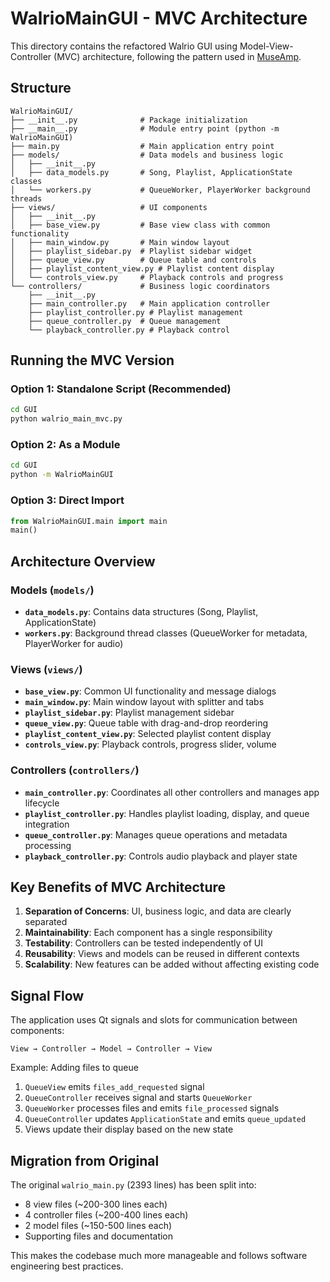 # WalrioMainGUI - MVC Architecture

This directory contains the refactored Walrio GUI using Model-View-Controller (MVC) architecture, following the pattern used in [MuseAmp](https://github.com/tapscodes/MuseAmp).

## Structure

```
WalrioMainGUI/
├── __init__.py              # Package initialization
├── __main__.py              # Module entry point (python -m WalrioMainGUI)
├── main.py                  # Main application entry point
├── models/                  # Data models and business logic
│   ├── __init__.py
│   ├── data_models.py       # Song, Playlist, ApplicationState classes
│   └── workers.py           # QueueWorker, PlayerWorker background threads
├── views/                   # UI components
│   ├── __init__.py
│   ├── base_view.py         # Base view class with common functionality
│   ├── main_window.py       # Main window layout
│   ├── playlist_sidebar.py  # Playlist sidebar widget
│   ├── queue_view.py        # Queue table and controls
│   ├── playlist_content_view.py # Playlist content display
│   └── controls_view.py     # Playback controls and progress
└── controllers/             # Business logic coordinators
    ├── __init__.py
    ├── main_controller.py   # Main application controller
    ├── playlist_controller.py # Playlist management
    ├── queue_controller.py  # Queue management
    └── playback_controller.py # Playback control
```

## Running the MVC Version

### Option 1: Standalone Script (Recommended)
```bash
cd GUI
python walrio_main_mvc.py
```

### Option 2: As a Module
```bash
cd GUI
python -m WalrioMainGUI
```

### Option 3: Direct Import
```python
from WalrioMainGUI.main import main
main()
```

## Architecture Overview

### Models (`models/`)
- **`data_models.py`**: Contains data structures (Song, Playlist, ApplicationState)
- **`workers.py`**: Background thread classes (QueueWorker for metadata, PlayerWorker for audio)

### Views (`views/`)
- **`base_view.py`**: Common UI functionality and message dialogs
- **`main_window.py`**: Main window layout with splitter and tabs
- **`playlist_sidebar.py`**: Playlist management sidebar
- **`queue_view.py`**: Queue table with drag-and-drop reordering
- **`playlist_content_view.py`**: Selected playlist content display
- **`controls_view.py`**: Playback controls, progress slider, volume

### Controllers (`controllers/`)
- **`main_controller.py`**: Coordinates all other controllers and manages app lifecycle
- **`playlist_controller.py`**: Handles playlist loading, display, and queue integration
- **`queue_controller.py`**: Manages queue operations and metadata processing
- **`playback_controller.py`**: Controls audio playback and player state

## Key Benefits of MVC Architecture

1. **Separation of Concerns**: UI, business logic, and data are clearly separated
2. **Maintainability**: Each component has a single responsibility
3. **Testability**: Controllers can be tested independently of UI
4. **Reusability**: Views and models can be reused in different contexts
5. **Scalability**: New features can be added without affecting existing code

## Signal Flow

The application uses Qt signals and slots for communication between components:

```
View → Controller → Model → Controller → View
```

Example: Adding files to queue
1. `QueueView` emits `files_add_requested` signal
2. `QueueController` receives signal and starts `QueueWorker`
3. `QueueWorker` processes files and emits `file_processed` signals
4. `QueueController` updates `ApplicationState` and emits `queue_updated`
5. Views update their display based on the new state

## Migration from Original

The original `walrio_main.py` (2393 lines) has been split into:
- 8 view files (~200-300 lines each)
- 4 controller files (~200-400 lines each) 
- 2 model files (~150-500 lines each)
- Supporting files and documentation

This makes the codebase much more manageable and follows software engineering best practices.